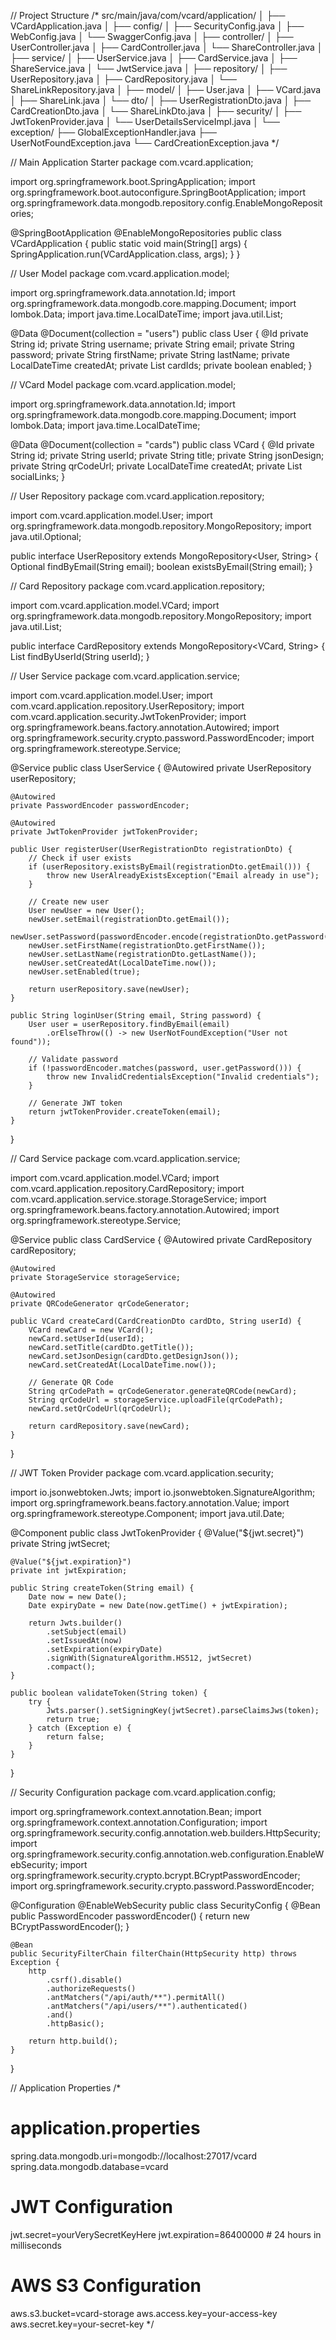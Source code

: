 // Project Structure
/*
src/main/java/com/vcard/application/
│
├── VCardApplication.java
│
├── config/
│   ├── SecurityConfig.java
│   ├── WebConfig.java
│   └── SwaggerConfig.java
│
├── controller/
│   ├── UserController.java
│   ├── CardController.java
│   └── ShareController.java
│
├── service/
│   ├── UserService.java
│   ├── CardService.java
│   ├── ShareService.java
│   └── JwtService.java
│
├── repository/
│   ├── UserRepository.java
│   ├── CardRepository.java
│   └── ShareLinkRepository.java
│
├── model/
│   ├── User.java
│   ├── VCard.java
│   ├── ShareLink.java
│   └── dto/
│       ├── UserRegistrationDto.java
│       ├── CardCreationDto.java
│       └── ShareLinkDto.java
│
├── security/
│   ├── JwtTokenProvider.java
│   └── UserDetailsServiceImpl.java
│
└── exception/
    ├── GlobalExceptionHandler.java
    ├── UserNotFoundException.java
    └── CardCreationException.java
*/

// Main Application Starter
package com.vcard.application;

import org.springframework.boot.SpringApplication;
import org.springframework.boot.autoconfigure.SpringBootApplication;
import org.springframework.data.mongodb.repository.config.EnableMongoRepositories;

@SpringBootApplication
@EnableMongoRepositories
public class VCardApplication {
    public static void main(String[] args) {
        SpringApplication.run(VCardApplication.class, args);
    }
}

// User Model
package com.vcard.application.model;

import org.springframework.data.annotation.Id;
import org.springframework.data.mongodb.core.mapping.Document;
import lombok.Data;
import java.time.LocalDateTime;
import java.util.List;

@Data
@Document(collection = "users")
public class User {
    @Id
    private String id;
    private String username;
    private String email;
    private String password;
    private String firstName;
    private String lastName;
    private LocalDateTime createdAt;
    private List<String> cardIds;
    private boolean enabled;
}

// VCard Model
package com.vcard.application.model;

import org.springframework.data.annotation.Id;
import org.springframework.data.mongodb.core.mapping.Document;
import lombok.Data;
import java.time.LocalDateTime;

@Data
@Document(collection = "cards")
public class VCard {
    @Id
    private String id;
    private String userId;
    private String title;
    private String jsonDesign;
    private String qrCodeUrl;
    private LocalDateTime createdAt;
    private List<String> socialLinks;
}

// User Repository
package com.vcard.application.repository;

import com.vcard.application.model.User;
import org.springframework.data.mongodb.repository.MongoRepository;
import java.util.Optional;

public interface UserRepository extends MongoRepository<User, String> {
    Optional<User> findByEmail(String email);
    boolean existsByEmail(String email);
}

// Card Repository
package com.vcard.application.repository;

import com.vcard.application.model.VCard;
import org.springframework.data.mongodb.repository.MongoRepository;
import java.util.List;

public interface CardRepository extends MongoRepository<VCard, String> {
    List<VCard> findByUserId(String userId);
}

// User Service
package com.vcard.application.service;

import com.vcard.application.model.User;
import com.vcard.application.repository.UserRepository;
import com.vcard.application.security.JwtTokenProvider;
import org.springframework.beans.factory.annotation.Autowired;
import org.springframework.security.crypto.password.PasswordEncoder;
import org.springframework.stereotype.Service;

@Service
public class UserService {
    @Autowired
    private UserRepository userRepository;

    @Autowired
    private PasswordEncoder passwordEncoder;

    @Autowired
    private JwtTokenProvider jwtTokenProvider;

    public User registerUser(UserRegistrationDto registrationDto) {
        // Check if user exists
        if (userRepository.existsByEmail(registrationDto.getEmail())) {
            throw new UserAlreadyExistsException("Email already in use");
        }

        // Create new user
        User newUser = new User();
        newUser.setEmail(registrationDto.getEmail());
        newUser.setPassword(passwordEncoder.encode(registrationDto.getPassword()));
        newUser.setFirstName(registrationDto.getFirstName());
        newUser.setLastName(registrationDto.getLastName());
        newUser.setCreatedAt(LocalDateTime.now());
        newUser.setEnabled(true);

        return userRepository.save(newUser);
    }

    public String loginUser(String email, String password) {
        User user = userRepository.findByEmail(email)
            .orElseThrow(() -> new UserNotFoundException("User not found"));

        // Validate password
        if (!passwordEncoder.matches(password, user.getPassword())) {
            throw new InvalidCredentialsException("Invalid credentials");
        }

        // Generate JWT token
        return jwtTokenProvider.createToken(email);
    }
}

// Card Service
package com.vcard.application.service;

import com.vcard.application.model.VCard;
import com.vcard.application.repository.CardRepository;
import com.vcard.application.service.storage.StorageService;
import org.springframework.beans.factory.annotation.Autowired;
import org.springframework.stereotype.Service;

@Service
public class CardService {
    @Autowired
    private CardRepository cardRepository;

    @Autowired
    private StorageService storageService;

    @Autowired
    private QRCodeGenerator qrCodeGenerator;

    public VCard createCard(CardCreationDto cardDto, String userId) {
        VCard newCard = new VCard();
        newCard.setUserId(userId);
        newCard.setTitle(cardDto.getTitle());
        newCard.setJsonDesign(cardDto.getDesignJson());
        newCard.setCreatedAt(LocalDateTime.now());

        // Generate QR Code
        String qrCodePath = qrCodeGenerator.generateQRCode(newCard);
        String qrCodeUrl = storageService.uploadFile(qrCodePath);
        newCard.setQrCodeUrl(qrCodeUrl);

        return cardRepository.save(newCard);
    }
}

// JWT Token Provider
package com.vcard.application.security;

import io.jsonwebtoken.Jwts;
import io.jsonwebtoken.SignatureAlgorithm;
import org.springframework.beans.factory.annotation.Value;
import org.springframework.stereotype.Component;
import java.util.Date;

@Component
public class JwtTokenProvider {
    @Value("${jwt.secret}")
    private String jwtSecret;

    @Value("${jwt.expiration}")
    private int jwtExpiration;

    public String createToken(String email) {
        Date now = new Date();
        Date expiryDate = new Date(now.getTime() + jwtExpiration);

        return Jwts.builder()
            .setSubject(email)
            .setIssuedAt(now)
            .setExpiration(expiryDate)
            .signWith(SignatureAlgorithm.HS512, jwtSecret)
            .compact();
    }

    public boolean validateToken(String token) {
        try {
            Jwts.parser().setSigningKey(jwtSecret).parseClaimsJws(token);
            return true;
        } catch (Exception e) {
            return false;
        }
    }
}

// Security Configuration
package com.vcard.application.config;

import org.springframework.context.annotation.Bean;
import org.springframework.context.annotation.Configuration;
import org.springframework.security.config.annotation.web.builders.HttpSecurity;
import org.springframework.security.config.annotation.web.configuration.EnableWebSecurity;
import org.springframework.security.crypto.bcrypt.BCryptPasswordEncoder;
import org.springframework.security.crypto.password.PasswordEncoder;

@Configuration
@EnableWebSecurity
public class SecurityConfig {
    @Bean
    public PasswordEncoder passwordEncoder() {
        return new BCryptPasswordEncoder();
    }

    @Bean
    public SecurityFilterChain filterChain(HttpSecurity http) throws Exception {
        http
            .csrf().disable()
            .authorizeRequests()
            .antMatchers("/api/auth/**").permitAll()
            .antMatchers("/api/users/**").authenticated()
            .and()
            .httpBasic();

        return http.build();
    }
}

// Application Properties
/*
# application.properties
spring.data.mongodb.uri=mongodb://localhost:27017/vcard
spring.data.mongodb.database=vcard

# JWT Configuration
jwt.secret=yourVerySecretKeyHere
jwt.expiration=86400000 # 24 hours in milliseconds

# AWS S3 Configuration
aws.s3.bucket=vcard-storage
aws.access.key=your-access-key
aws.secret.key=your-secret-key
*/
